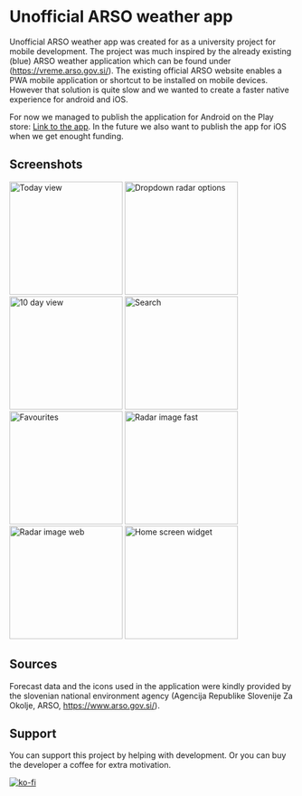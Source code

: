 # Unofficial ARSO weather app

Unofficial ARSO weather app was created for as a university project for mobile development. The project was much inspired by the already existing (blue) ARSO weather application which can be found under (https://vreme.arso.gov.si/). The existing official ARSO website enables a PWA mobile application or shortcut to be installed on mobile devices. However that solution is quite slow and we wanted to create a faster native experience for android and iOS.<br>

For now we managed to publish the application for Android on the Play store: [Link to the app](https://play.google.com/store/apps/details?id=com.vitoabeln.arsovreme&pli=1). 
In the future we also want to publish the app for iOS when we get enought funding.

## Screenshots
<p float="left">
  <img src="https://github.com/otiv33/arso_app/blob/master/screenshots/1-app.jpg?raw=true" alt="Today view" width="200"/>
  <img src="https://github.com/otiv33/arso_app/blob/master/screenshots/2-app.jpg?raw=true" alt="Dropdown radar options" width="200"/>
  <img src="https://github.com/otiv33/arso_app/blob/master/screenshots/3-app.jpg?raw=true" alt="10 day view" width="200"/>
  <img src="https://github.com/otiv33/arso_app/blob/master/screenshots/4-app.jpg?raw=true" alt="Search" width="200"/>
  <img src="https://github.com/otiv33/arso_app/blob/master/screenshots/5-app.jpg?raw=true" alt="Favourites" width="200"/>
  <img src="https://github.com/otiv33/arso_app/blob/master/screenshots/6-app.jpg?raw=true" alt="Radar image fast" width="200"/>
  <img src="https://github.com/otiv33/arso_app/blob/master/screenshots/7-app.jpg?raw=true" alt="Radar image web" width="200"/>
  <img src="https://github.com/otiv33/arso_app/blob/master/screenshots/8-app.jpg?raw=true" alt="Home screen widget" width="200"/>
</p>

## Sources
Forecast data and the icons used in the application were kindly provided by the slovenian national environment agency (Agencija Republike Slovenije Za Okolje, ARSO, https://www.arso.gov.si/).

## Support
You can support this project by helping with development. Or you can buy the developer a coffee for extra motivation.

[![ko-fi](https://ko-fi.com/img/githubbutton_sm.svg)](https://ko-fi.com/M4M6GO4AN)
